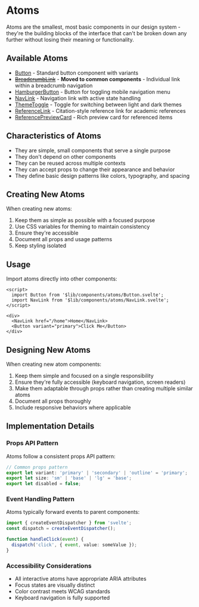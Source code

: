 # Atoms

Atoms are the smallest, most basic components in our design system - they're the building blocks of the interface that can't be broken down any further without losing their meaning or functionality.

## Available Atoms

- [Button](./Button.md) - Standard button component with variants
- ~~[BreadcrumbLink](./BreadcrumbLink.md)~~ - **Moved to common components** - Individual link within a breadcrumb navigation
- [HamburgerButton](./HamburgerButton.md) - Button for toggling mobile navigation menu
- [NavLink](./NavLink.md) - Navigation link with active state handling
- [ThemeToggle](./ThemeToggle.md) - Toggle for switching between light and dark themes
- [ReferenceLink](./ReferenceLink.md) - Citation-style reference link for academic references
- [ReferencePreviewCard](./ReferencePreviewCard.md) - Rich preview card for referenced items

## Characteristics of Atoms

- They are simple, small components that serve a single purpose
- They don't depend on other components
- They can be reused across multiple contexts
- They can accept props to change their appearance and behavior
- They define basic design patterns like colors, typography, and spacing

## Creating New Atoms

When creating new atoms:

1. Keep them as simple as possible with a focused purpose
2. Use CSS variables for theming to maintain consistency
3. Ensure they're accessible
4. Document all props and usage patterns
5. Keep styling isolated

## Usage

Import atoms directly into other components:

```svelte
<script>
  import Button from '$lib/components/atoms/Button.svelte';
  import NavLink from '$lib/components/atoms/NavLink.svelte';
</script>

<div>
  <NavLink href="/home">Home</NavLink>
  <Button variant="primary">Click Me</Button>
</div>
```

## Designing New Atoms

When creating new atom components:

1. Keep them simple and focused on a single responsibility
2. Ensure they're fully accessible (keyboard navigation, screen readers)
3. Make them adaptable through props rather than creating multiple similar atoms
4. Document all props thoroughly
5. Include responsive behaviors where applicable

## Implementation Details

### Props API Pattern

Atoms follow a consistent props API pattern:

```typescript
// Common props pattern
export let variant: 'primary' | 'secondary' | 'outline' = 'primary';
export let size: 'sm' | 'base' | 'lg' = 'base';
export let disabled = false;
```

### Event Handling Pattern

Atoms typically forward events to parent components:

```typescript
import { createEventDispatcher } from 'svelte';
const dispatch = createEventDispatcher();

function handleClick(event) {
  dispatch('click', { event, value: someValue });
}
```

### Accessibility Considerations

- All interactive atoms have appropriate ARIA attributes
- Focus states are visually distinct
- Color contrast meets WCAG standards
- Keyboard navigation is fully supported